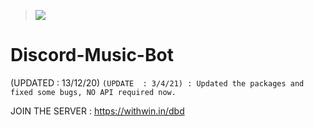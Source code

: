 >![](https://cdn.discordapp.com/attachments/675669552796925987/827826023822917692/unknown.png)

# Discord-Music-Bot


(UPDATED : 13/12/20)
`(UPDATE  : 3/4/21) : Updated the packages and fixed some bugs, NO API required now.`

JOIN THE SERVER : https://withwin.in/dbd
